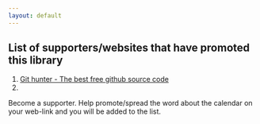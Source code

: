 ```yaml
---
layout: default
---
```


## List of supporters/websites that have promoted this library

1. [Git hunter - The best free github source code](https://devpractic.es/)
2. 






Become a supporter. Help promote/spread the word about the calendar on your web-link and you will be added to the list.

